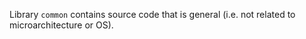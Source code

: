 Library `common` contains source code that is general (i.e. not related to microarchitecture or OS).
